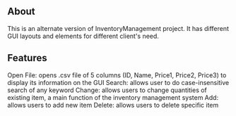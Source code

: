 ## About
This is an alternate version of InventoryManagement project. It has different GUI layouts and elements for different client's need.

## Features
Open File: opens .csv file of 5 columns (ID, Name, Price1, Price2, Price3) to display its information on the GUI
Search: allows user to do case-insensitive search of any keyword
Change: allows users to change quantities of existing item, a main function of the inventory management system
Add: allows users to add new item
Delete: allows users to delete specific item

